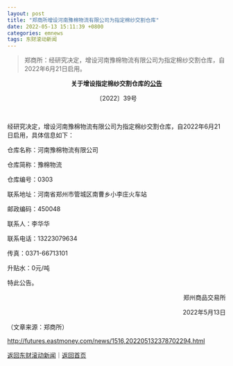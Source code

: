 ```yaml
---
layout: post
title: "郑商所增设河南豫棉物流有限公司为指定棉纱交割仓库"
date: 2022-05-13 15:11:39 +0800
categories: emnews
tags: 东财滚动新闻
---
```

> 郑商所：经研究决定，增设河南豫棉物流有限公司为指定棉纱交割仓库，自2022年6月21日启用。

<p style="text-align:center;"><strong>关于增设指定棉纱交割仓库的<span id="Info.3332"><a href="http://data.eastmoney.com/notices/" class="infokey">公告</a></span></strong></p>
 <p align="center">〔2022〕39号</p><p align="center"><br/></p><p>经研究决定，增设河南豫棉物流有限公司为指定棉纱交割仓库，自2022年6月21日启用，具体信息如下：</p>
 <p>仓库名称：河南豫棉物流有限公司</p>
 <p>仓库简称：豫棉物流</p>
 <p>仓库编号：0303</p>
 <p>联系地址：河南省郑州市管城区南曹乡小李庄火车站</p>
 <p>邮政编码：450048</p>
 <p>联系人：李华华</p>
 <p>联系电话：13223079634</p>
 <p>传真：0371-66713101</p>
 <p>升贴水：0元/吨</p>
 <p>特此公告。</p><p style="text-align:right;">郑州商品交易所</p>
 <p style="text-align:right;">2022年5月13日</p><p class="em_media">（文章来源：郑商所）</p>

<http://futures.eastmoney.com/news/1516,202205132378702294.html>

[返回东财滚动新闻](//finews.withounder.com/emnews/)｜[返回首页](//finews.withounder.com/)